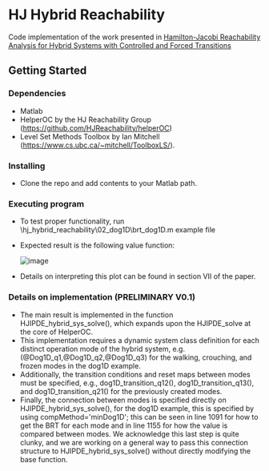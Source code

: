 # HJ Hybrid Reachability

Code implementation of the work presented in [Hamilton-Jacobi Reachability Analysis for Hybrid Systems with Controlled and Forced Transitions](https://arxiv.org/abs/2309.10893)

## Getting Started

### Dependencies

* Matlab
* HelperOC by the HJ Reachability Group (https://github.com/HJReachability/helperOC)
* Level Set Methods Toolbox by Ian Mitchell (https://www.cs.ubc.ca/~mitchell/ToolboxLS/).

### Installing

* Clone the repo and add contents to your Matlab path.

### Executing program

* To test proper functionality, run \hj_hybrid_reachability\02_dog1D\brt_dog1D.m example file
* Expected result is the following value function:
  
    ![image](https://github.com/JavierBorquez/hj_hybrid_reachability/assets/88214391/7777f242-3454-4e81-b3a9-140be33428d0)
* Details on interpreting this plot can be found in section VII of the paper.

### Details on implementation  (PRELIMINARY V0.1)

* The main result is implemented in the function HJIPDE_hybrid_sys_solve(), which expands upon the HJIPDE_solve at the core of HelperOC.
* This implementation requires a dynamic system class definition for each distinct operation mode of the hybrid system, e.g. (@Dog1D_q1,@Dog1D_q2,@Dog1D_q3) for the walking, crouching, and frozen modes in the dog1D example.
* Additionally, the transition conditions and reset maps between modes must be specified, e.g., dog1D_transition_q12(), dog1D_transition_q13(), and dog1D_transition_q21() for the previously created modes.
* Finally, the connection between modes is specified directly on HJIPDE_hybrid_sys_solve(), for the dog1D example, this is specified by using compMethod='minDog1D'; this can be seen in line 1091 for how to get the BRT for each mode and in line 1155 for how the value is compared between modes. We acknowledge this last step is quite clunky, and we are working on a general way to pass this connection structure to HJIPDE_hybrid_sys_solve() without directly modifying the base function.
